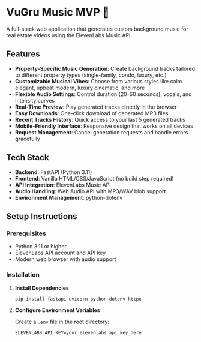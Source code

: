 # VuGru Music MVP 🎵

A full-stack web application that generates custom background music for real estate videos using the ElevenLabs Music API.

## Features

- **Property-Specific Music Generation**: Create background tracks tailored to different property types (single-family, condo, luxury, etc.)
- **Customizable Musical Vibes**: Choose from various styles like calm elegant, upbeat modern, luxury cinematic, and more
- **Flexible Audio Settings**: Control duration (20-60 seconds), vocals, and intensity curves
- **Real-Time Preview**: Play generated tracks directly in the browser
- **Easy Downloads**: One-click download of generated MP3 files
- **Recent Tracks History**: Quick access to your last 5 generated tracks
- **Mobile-Friendly Interface**: Responsive design that works on all devices
- **Request Management**: Cancel generation requests and handle errors gracefully

## Tech Stack

- **Backend**: FastAPI (Python 3.11)
- **Frontend**: Vanilla HTML/CSS/JavaScript (no build step required)
- **API Integration**: ElevenLabs Music API
- **Audio Handling**: Web Audio API with MP3/WAV blob support
- **Environment Management**: python-dotenv

## Setup Instructions

### Prerequisites

- Python 3.11 or higher
- ElevenLabs API account and API key
- Modern web browser with audio support

### Installation

1. **Install Dependencies**
   ```bash
   pip install fastapi uvicorn python-dotenv httpx
   ```

2. **Configure Environment Variables**
   
   Create a `.env` file in the root directory:
   ```env
   ELEVENLABS_API_KEY=your_elevenlabs_api_key_here
   